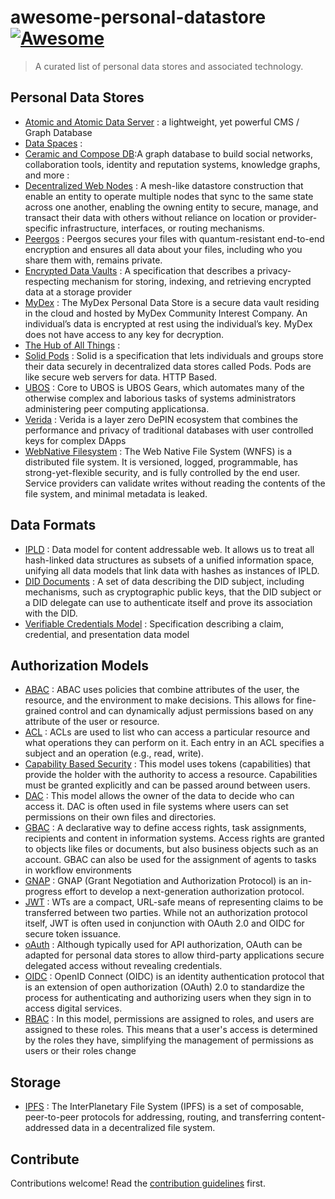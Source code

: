 # awesome-personal-datastore [![Awesome](https://awesome.re/badge.svg)](https://awesome.re)

> A curated list of personal data stores and associated technology.

## Personal Data Stores

- [Atomic and Atomic Data Server](https://atomicserver.eu/) : a lightweight, yet powerful CMS / Graph Database
- [Data Spaces]() : 
- [Ceramic and Compose DB](https://ceramic.network/composedb):A graph database to build social networks, collaboration tools, identity and reputation systems, knowledge graphs, and more : 
- [Decentralized Web
  Nodes](https://identity.foundation/decentralized-web-node/spec/) : A mesh-like datastore construction that enable an entity to operate multiple nodes that sync to the same state across one another, enabling the owning entity to secure, manage, and transact their data with others without reliance on location or provider-specific infrastructure, interfaces, or routing mechanisms.
- [Peergos](https://peergos.org/) : Peergos secures your files with quantum-resistant end-to-end encryption and ensures all data about your files, including who you share them with, remains private.
- [Encrypted Data
  Vaults](https://digitalbazaar.github.io/encrypted-data-vaults/) : A
  specification that describes a privacy-respecting mechanism for storing, indexing, and retrieving encrypted data at a storage provider
- [MyDex](https://mydex.org/) : The MyDex Personal Data Store is a secure data vault residing in the
  cloud and hosted by MyDex Community Interest Company. An individual’s data is
  encrypted at rest using the individual’s key. MyDex does not have access to
  any key for decryption.  
- [The Hub of All Things]() : 
- [Solid Pods](https://solidproject.org/) : Solid is a specification that lets
  individuals and groups store their data securely in decentralized data stores
  called Pods. Pods are like secure web servers for data. HTTP Based.
- [UBOS]( https://ubos.net/docs/architecture/) : Core to UBOS is UBOS Gears, which automates many of the otherwise complex and laborious tasks of systems administrators administering peer computing applicationsa.
- [Verida](https://www.verida.network/) :  Verida is a layer zero DePIN ecosystem that combines the performance and privacy of traditional databases with user controlled keys for complex DApps
- [WebNative Filesystem](https://github.com/wnfs-wg) : The Web Native File System (WNFS) is a distributed file system. It is versioned, logged, programmable, has strong-yet-flexible security, and is fully controlled by the end user. Service providers can validate writes without reading the contents of the file system, and minimal metadata is leaked.

## Data Formats

- [IPLD](https://ipld.io/) :  Data model for content addressable web. It allows us to treat all hash-linked data structures as subsets of a unified information space, unifying all data models that link data with hashes as instances of IPLD.
- [DID Documents](https://www.w3.org/TR/did-core/) : A set of data describing the DID subject, including mechanisms, such as cryptographic public keys, that the DID subject or a DID delegate can use to authenticate itself and prove its association with the DID.
- [Verifiable Credentials Model](https://www.w3.org/TR/vc-data-model/) : Specification describing a claim,
  credential, and presentation data model

## Authorization Models

- [ABAC](https://en.wikipedia.org/wiki/Attribute-based_access_control) : ABAC uses policies that combine attributes of the user, the resource, and the environment to make decisions. This allows for fine-grained control and can dynamically adjust permissions based on any attribute of the user or resource.
- [ACL](https://en.wikipedia.org/wiki/Access-control_list) : ACLs are used to list who can access a particular resource and what operations they can perform on it. Each entry in an ACL specifies a subject and an operation (e.g., read, write).
- [Capability Based Security](https://en.wikipedia.org/wiki/Capability-based_security) : This model uses tokens (capabilities) that provide the holder with the authority to access a resource. Capabilities must be granted explicitly and can be passed around between users.
- [DAC](https://en.wikipedia.org/wiki/Discretionary_access_control) : This model allows the owner of the data to decide who can access it. DAC is often used in file systems where users can set permissions on their own files and directories. 
- [GBAC](https://en.wikipedia.org/wiki/Graph-based_access_control) :  A declarative way to define access rights, task assignments, recipients and content in information systems. Access rights are granted to objects like files or documents, but also business objects such as an account. GBAC can also be used for the assignment of agents to tasks in workflow environments
- [GNAP](https://oauth.net/gnap/) : GNAP (Grant Negotiation and Authorization Protocol) is an in-progress effort to develop a next-generation authorization protocol. 
- [JWT](https://jwt.io/) : WTs are a compact, URL-safe means of representing claims to be transferred between two parties. While not an authorization protocol itself, JWT is often used in conjunction with OAuth 2.0 and OIDC for secure token issuance.
- [oAuth](https://oauth.net/2/) : Although typically used for API authorization, OAuth can be adapted for personal data stores to allow third-party applications secure delegated access without revealing credentials.
- [OIDC](https://openid.net/developers/how-connect-works/) : OpenID Connect (OIDC) is an identity authentication protocol that is an extension of open authorization (OAuth) 2.0 to standardize the process for authenticating and authorizing users when they sign in to access digital services.
- [RBAC](https://en.wikipedia.org/wiki/Role-based_access_control) : In this model, permissions are assigned to roles, and users are assigned to these roles. This means that a user's access is determined by the roles they have, simplifying the management of permissions as users or their roles change

## Storage

- [IPFS](https://ipfs.tech/) : The InterPlanetary File System (IPFS) is a set of composable, peer-to-peer protocols for addressing, routing, and transferring content-addressed data in a decentralized file system.

## Contribute

Contributions welcome! Read the [contribution guidelines](contributing.md) first.

